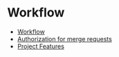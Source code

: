 # Workflow

- [Workflow](workflow.md)
- [Authorization for merge requests](authorization_for_merge_requests.md)
- [Project Features](project_features.md)
